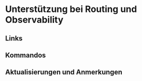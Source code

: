 # Unterstützung bei Routing und Observability

## Links

## Kommandos

## Aktualisierungen und Anmerkungen